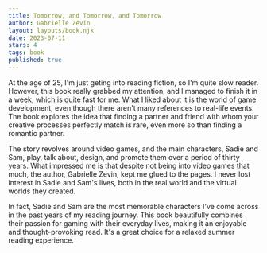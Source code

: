 ```yaml
---
title: Tomorrow, and Tomorrow, and Tomorrow
author: Gabrielle Zevin
layout: layouts/book.njk
date: 2023-07-11
stars: 4
tags: book
published: true
---
```


At the age of 25, I'm just geting into reading fiction, so I'm quite slow reader. However, this book really grabbed my attention, and I managed to finish it in a week, which is quite fast for me. What I liked about it is the world of game development, even though there aren't many references to real-life events. The book explores the idea that finding a partner and friend with whom your creative processes perfectly match is rare, even more so than finding a romantic partner.

The story revolves around video games, and the main characters, Sadie and Sam, play, talk about, design, and promote them over a period of thirty years. What impressed me is that despite not being into video games that much, the author, Gabrielle Zevin, kept me glued to the pages. I never lost interest in Sadie and Sam's lives, both in the real world and the virtual worlds they created.

In fact, Sadie and Sam are the most memorable characters I've come across in the past years of my reading journey. This book beautifully combines their passion for gaming with their everyday lives, making it an enjoyable and thought-provoking read. It's a great choice for a relaxed summer reading experience.